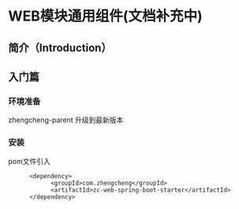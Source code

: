 # WEB模块通用组件(文档补充中)

## **简介**（Introduction）

## **入门篇**

### **环境准备**

zhengcheng-parent 升级到最新版本

### **安装**

pom文件引入

```
      <dependency>
            <groupId>com.zhengcheng</groupId>
            <artifactId>zc-web-spring-boot-starter</artifactId>
      </dependency>
```